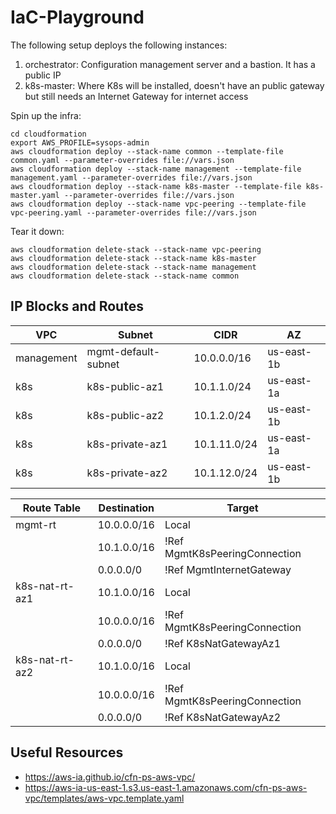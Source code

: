 # IaC-Playground

The following setup deploys the following instances:
1. orchestrator: Configuration management server and a bastion. It has a public IP
2. k8s-master: Where K8s will be installed, doesn't have an public gateway but still needs an Internet Gateway for internet access 

Spin up the infra:
```
cd cloudformation
export AWS_PROFILE=sysops-admin
aws cloudformation deploy --stack-name common --template-file common.yaml --parameter-overrides file://vars.json
aws cloudformation deploy --stack-name management --template-file management.yaml --parameter-overrides file://vars.json
aws cloudformation deploy --stack-name k8s-master --template-file k8s-master.yaml --parameter-overrides file://vars.json
aws cloudformation deploy --stack-name vpc-peering --template-file vpc-peering.yaml --parameter-overrides file://vars.json
```

Tear it down:
```
aws cloudformation delete-stack --stack-name vpc-peering
aws cloudformation delete-stack --stack-name k8s-master
aws cloudformation delete-stack --stack-name management
aws cloudformation delete-stack --stack-name common
```

## IP Blocks and Routes

| VPC        | Subnet              | CIDR         | AZ         |
|------------|---------------------|--------------|------------|
| management | mgmt-default-subnet | 10.0.0.0/16  | us-east-1b |
| k8s        | k8s-public-az1      | 10.1.1.0/24  | us-east-1a |
| k8s        | k8s-public-az2      | 10.1.2.0/24  | us-east-1b |
| k8s        | k8s-private-az1     | 10.1.11.0/24 | us-east-1a |
| k8s        | k8s-private-az2     | 10.1.12.0/24 | us-east-1b |


| Route Table    | Destination | Target                        |
|----------------|-------------|-------------------------------|
| mgmt-rt        | 10.0.0.0/16 | Local                         |
|                | 10.1.0.0/16 | !Ref MgmtK8sPeeringConnection |
|                | 0.0.0.0/0   | !Ref MgmtInternetGateway      |
| k8s-nat-rt-az1 | 10.1.0.0/16 | Local                         |
|                | 10.0.0.0/16 | !Ref MgmtK8sPeeringConnection |
|                | 0.0.0.0/0   | !Ref K8sNatGatewayAz1         |
| k8s-nat-rt-az2 | 10.1.0.0/16 | Local                         |
|                | 10.0.0.0/16 | !Ref MgmtK8sPeeringConnection |
|                | 0.0.0.0/0   | !Ref K8sNatGatewayAz2         |


## Useful Resources

* https://aws-ia.github.io/cfn-ps-aws-vpc/
* https://aws-ia-us-east-1.s3.us-east-1.amazonaws.com/cfn-ps-aws-vpc/templates/aws-vpc.template.yaml